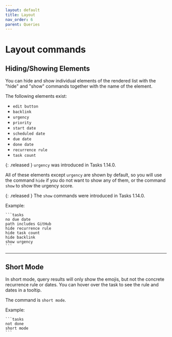 ```yaml
---
layout: default
title: Layout
nav_order: 6
parent: Queries
---
```


# Layout commands

## Hiding/Showing Elements

You can hide and show individual elements of the rendered list with the "hide" and "show" commands
together with the name of the element.

The following elements exist:

- `edit button`
- `backlink`
- `urgency`
- `priority`
- `start date`
- `scheduled date`
- `due date`
- `done date`
- `recurrence rule`
- `task count`

{: .released }
`urgency` was introduced in Tasks 1.14.0.

All of these elements except `urgency` are shown by default, so you will use the command `hide`
if you do not want to show any of them, or the command `show` to show the urgency score.

{: .released }
The `show` commands were introduced in Tasks 1.14.0.

Example:

    ```tasks
    no due date
    path includes GitHub
    hide recurrence rule
    hide task count
    hide backlink
    show urgency
    ```

---

## Short Mode

In short mode, query results will only show the emojis, but not the concrete recurrence rule or dates.
You can hover over the task to see the rule and dates in a tooltip.

The command is `short mode`.

Example:

    ```tasks
    not done
    short mode
    ```
